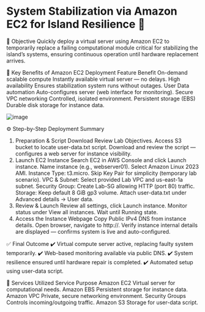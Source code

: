  

 
 # System Stabilization via Amazon EC2 for Island Resilience 🌴 

🎯 Objective 
Quickly deploy a virtual server using Amazon EC2 to temporarily replace a failing computational module critical for stabilizing the island’s systems, ensuring continuous operation until hardware replacement arrives. 
 
🌟 Key Benefits of Amazon EC2 Deployment 
Feature 
Benefit 
On-demand scalable compute 
Instantly available virtual server — no delays. 
High availability 
Ensures stabilization system runs without outages. 
User Data automation 
Auto-configures server (web interface for monitoring). 
Secure VPC networking 
Controlled, isolated environment. 
Persistent storage (EBS) 
Durable disk storage for instance data. 

![image](https://github.com/user-attachments/assets/85299edf-d221-4436-a477-fbab18473bcb)
  
 
⚙️ Step-by-Step Deployment Summary 
1. Preparation & Script Download 
Review Lab Objectives. 
Access S3 bucket to locate user-data.txt script. 
Download and review the script — configures a web server for instance visibility. 
2. Launch EC2 Instance 
Search EC2 in AWS Console and click Launch instance. 
Name instance (e.g., webserver01). 
Select Amazon Linux 2023 AMI. 
Instance Type: t3.micro. 
Skip Key Pair for simplicity (temporary lab scenario). 
VPC & Subnet: Select provided Lab VPC and us-east-1a subnet. 
Security Group: Create Lab-SG allowing HTTP (port 80) traffic. 
Storage: Keep default 8 GiB gp3 volume. 
Attach user-data.txt under Advanced details → User data. 
3. Review & Launch 
Review all settings, click Launch instance. 
Monitor status under View all instances. 
Wait until Running state. 
4. Access the Instance Webpage 
Copy Public IPv4 DNS from instance details. 
Open browser, navigate to http://<Public DNS>. 
Verify instance internal details are displayed — confirms system is live and auto-configured. 
 
 
✅ Final Outcome 
✔️ Virtual compute server active, replacing faulty system temporarily. 
✔️ Web-based monitoring available via public DNS. 
✔️ System resilience ensured until hardware repair is completed. 
✔️ Automated setup using user-data script. 
 
 
🔧 Services Utilized 
Service 
Purpose 
Amazon EC2 
Virtual server for computational needs. 
Amazon EBS 
Persistent storage for instance data. 
Amazon VPC 
Private, secure networking environment. 
Security Groups 
Controls incoming/outgoing traffic. 
Amazon S3 
Storage for user-data script. 
 
 
